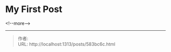 # My First Post


&lt;!--more--&gt;


---

> 作者:   
> URL: http://localhost:1313/posts/583bc6c.html  

